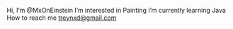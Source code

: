  Hi, I’m @MxOnEinstein
 I’m interested in Painting
 I’m currently learning Java
 How to reach me treynxd@gmail.com



